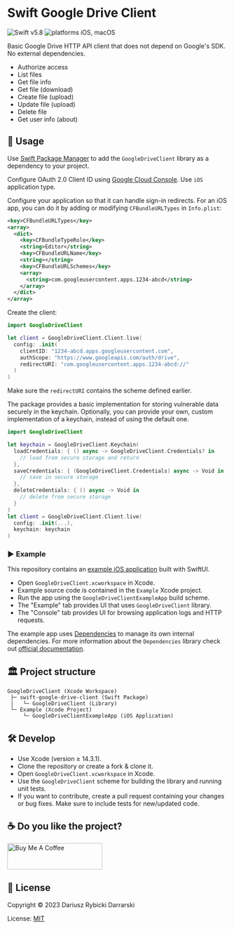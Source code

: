 # Swift Google Drive Client

![Swift v5.8](https://img.shields.io/badge/swift-v5.8-orange.svg)
![platforms iOS, macOS](https://img.shields.io/badge/platforms-iOS,_macOS-blue.svg)

Basic Google Drive HTTP API client that does not depend on Google's SDK. No external dependencies.

- Authorize access
- List files
- Get file info
- Get file (download)
- Create file (upload)
- Update file (upload)
- Delete file
- Get user info (about)

## 📖 Usage

Use [Swift Package Manager](https://swift.org/package-manager/) to add the `GoogleDriveClient` library as a dependency to your project. 

Configure OAuth 2.0 Client ID using [Google Cloud Console](https://console.cloud.google.com/). Use `iOS` application type.

Configure your application so that it can handle sign-in redirects. For an iOS app, you can do it by adding or modifying `CFBundleURLTypes` in `Info.plist`:

```xml
<key>CFBundleURLTypes</key>
<array>
  <dict>
    <key>CFBundleTypeRole</key>
    <string>Editor</string>
    <key>CFBundleURLName</key>
    <string></string>
    <key>CFBundleURLSchemes</key>
    <array>
      <string>com.googleusercontent.apps.1234-abcd</string>
    </array>
  </dict>
</array>
```

Create the client:

```swift
import GoogleDriveClient

let client = GoogleDriveClient.Client.live(
  config: .init(
    clientID: "1234-abcd.apps.googleusercontent.com",
    authScope: "https://www.googleapis.com/auth/drive",
    redirectURI: "com.googleusercontent.apps.1234-abcd://"
  )
)
```

Make sure the `redirectURI` contains the scheme defined earlier.

The package provides a basic implementation for storing vulnerable data securely in the keychain. Optionally, you can provide your own, custom implementation of a keychain, instead of using the default one.

```swift
import GoogleDriveClient

let keychain = GoogleDriveClient.Keychain(
  loadCredentials: { () async -> GoogleDriveClient.Credentials? in
    // load from secure storage and return
  },
  saveCredentials: { (GoogleDriveClient.Credentials) async -> Void in
    // save in secure storage
  },
  deleteCredentials: { () async -> Void in
    // delete from secure storage
  }
)
let client = GoogleDriveClient.Client.live(
  config: .init(...),
  keychain: keychain
)
``` 

### ▶️ Example

This repository contains an [example iOS application](Example/GoogleDriveClientExampleApp) built with SwiftUI.

- Open `GoogleDriveClient.xcworkspace` in Xcode.
- Example source code is contained in the `Example` Xcode project.
- Run the app using the `GoogleDriveClientExampleApp` build scheme.
- The "Example" tab provides UI that uses `GoogleDriveClient` library.
- The "Console" tab provides UI for browsing application logs and HTTP requests.

The example app uses [Dependencies](https://github.com/pointfreeco/swift-dependencies) to manage its own internal dependencies. For more information about the `Dependencies` library check out [official documentation](https://pointfreeco.github.io/swift-dependencies/main/documentation/dependencies).

## 🏛 Project structure

```
GoogleDriveClient (Xcode Workspace)
 ├─ swift-google-drive-client (Swift Package)
 |   └─ GoogleDriveClient (Library)
 └─ Example (Xcode Project)
     └─ GoogleDriveClientExampleApp (iOS Application)
```

## 🛠 Develop

- Use Xcode (version ≥ 14.3.1).
- Clone the repository or create a fork & clone it.
- Open `GoogleDriveClient.xcworkspace` in Xcode.
- Use the `GoogleDriveClient` scheme for building the library and running unit tests.
- If you want to contribute, create a pull request containing your changes or bug fixes. Make sure to include tests for new/updated code.

## ☕️ Do you like the project?

<a href="https://www.buymeacoffee.com/darrarski" target="_blank"><img src="https://cdn.buymeacoffee.com/buttons/v2/default-yellow.png" alt="Buy Me A Coffee" height="60" width="217" style="height: 60px !important;width: 217px !important;" ></a>

## 📄 License

Copyright © 2023 Dariusz Rybicki Darrarski

License: [MIT](LICENSE)
